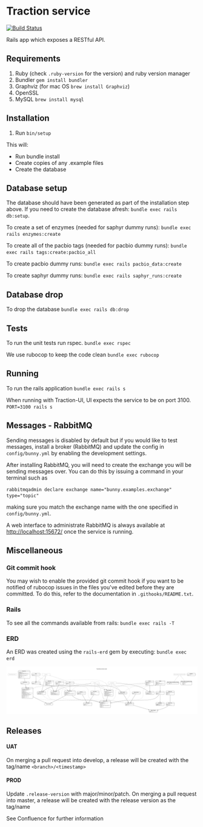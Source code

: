 # Traction service

[![Build Status](https://travis-ci.org/sanger/traction-service.svg?branch=devel)](https://travis-ci.org/sanger/traction-service)

Rails app which exposes a RESTful API.

## Requirements

1. Ruby (check `.ruby-version` for the version) and ruby version manager
1. Bundler `gem install bundler`
1. Graphviz (for mac OS `brew install Graphviz`)
1. OpenSSL
1. MySQL `brew install mysql`

## Installation

1. Run `bin/setup`

This will:

- Run bundle install
- Create copies of any .example files
- Create the database

## Database setup

The database should have been generated as part of the installation step above.
If you need to create the database afresh: `bundle exec rails db:setup`.

To create a set of enzymes (needed for saphyr dummy runs): `bundle exec rails enzymes:create`

To create all of the pacbio tags (needed for pacbio dummy runs): `bundle exec rails tags:create:pacbio_all`

To create pacbio dummy runs: `bundle exec rails pacbio_data:create`

To create saphyr dummy runs: `bundle exec rails saphyr_runs:create`

## Database drop

To drop the database `bundle exec rails db:drop`


## Tests
To run the unit tests run rspec. `bundle exec rspec`

We use rubocop to keep the code clean `bundle exec rubocop`


## Running

To run the rails application `bundle exec rails s`

When running with Traction-UI, UI expects the service to be on port 3100. `PORT=3100 rails s`


## Messages - RabbitMQ

Sending messages is disabled by default but if you would like to test messages, install a broker
(RabbitMQ) and update the config in `config/bunny.yml` by enabling the development settings.

After installing RabbitMQ, you will need to create the exchange you will be sending messages over.
You can do this by issuing a command in your terminal such as

    rabbitmqadmin declare exchange name="bunny.examples.exchange" type="topic"

making sure you match the exchange name with the one specified in `config/bunny.yml`.

A web interface to administrate RabbitMQ is always available at [http://localhost:15672/](http://localhost:15672/) once the service is running.

## Miscellaneous

### Git commit hook

You may wish to enable the provided git commit hook if you want to be notified of rubocop issues in the files you've edited before they are committed.
To do this, refer to the documentation in `.githooks/README.txt`.

### Rails

To see all the commands available from rails: `bundle exec rails -T`

### ERD

An ERD was created using the `rails-erd` gem by executing: `bundle exec erd`

![ERD](erd.jpg "ERD")

## Releases

#### UAT
On merging a pull request into develop, a release will be created with the tag/name `<branch>/<timestamp>`

#### PROD
Update `.release-version` with major/minor/patch. On merging a pull request into master, a release will be created with the release version as the tag/name

See Confluence for further information
